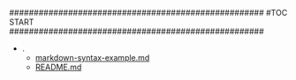 



####################################################
#TOC START
####################################################
* .
    * [markdown-syntax-example.md](.\markdown-syntax-example.md)
    * [README.md](.\README.md)
